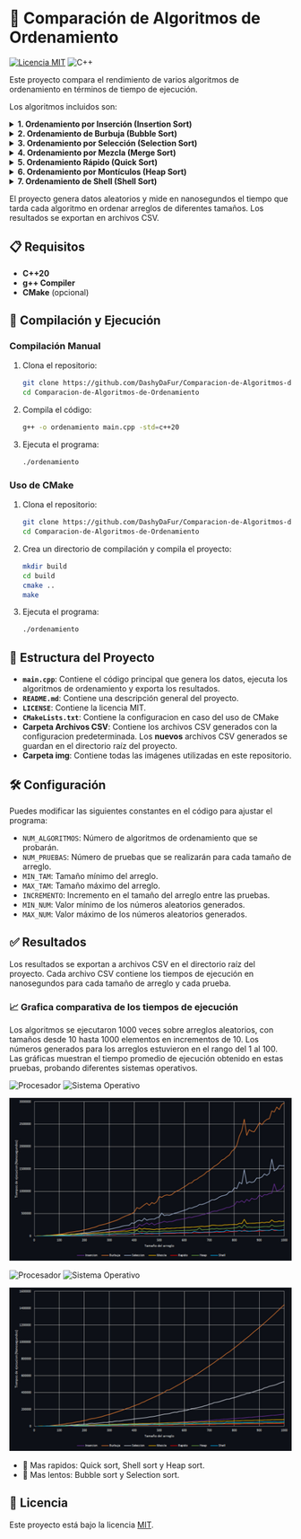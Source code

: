 # 🦊 Comparación de Algoritmos de Ordenamiento

[![Licencia MIT](https://img.shields.io/badge/Licencia-MIT-blue.svg)](LICENSE) ![C++](https://img.shields.io/badge/C++-20-%2300599C?logo=c%2B%2B)

Este proyecto compara el rendimiento de varios algoritmos de ordenamiento en términos de tiempo de ejecución.

Los algoritmos incluidos son:
<details>
<summary><strong>1. Ordenamiento por Inserción (Insertion Sort)</strong></summary>
Recorre el arreglo tomando cada elemento y lo inserta en la posición correcta dentro de la sección ya ordenada, desplazando los elementos mayores hacia la derecha para hacer espacio.
</details>

<details>
<summary><strong>2. Ordenamiento de Burbuja (Bubble Sort)</strong></summary>
Compara repetidamente cada par de elementos adyacentes e intercambia sus posiciones si están en el orden incorrecto, haciendo que los elementos más grandes "burbujeen" hacia el final del arreglo.
</details>

<details>
<summary><strong>3. Ordenamiento por Selección (Selection Sort)</strong></summary>
Divide el arreglo en dos partes: ordenada y no ordenada. En cada iteración busca el elemento más pequeño en la parte no ordenada y lo intercambia con el primer elemento de esa sección.
</details>

<details>
<summary><strong>4. Ordenamiento por Mezcla (Merge Sort)</strong></summary>
Divide recursivamente el arreglo en mitades hasta obtener subarreglos de un solo elemento, luego los combina (merge) en orden comparando sistemáticamente los elementos de cada mitad ordenada.
</details>

<details>
<summary><strong>5. Ordenamiento Rápido (Quick Sort)</strong></summary>
Selecciona un pivote y reorganiza el arreglo colocando los elementos menores que el pivote antes que él y los mayores después, luego aplica el mismo proceso recursivamente a las sublistas resultantes.
</details>

<details>
<summary><strong>6. Ordenamiento por Montículos (Heap Sort)</strong></summary>
Transforma el arreglo en un montículo máximo (max-heap) donde el elemento padre es siempre mayor que sus hijos, luego extrae repetidamente el elemento máximo y reconstruye el montículo.
</details>

<details>
<summary><strong>7. Ordenamiento de Shell (Shell Sort)</strong></summary>
Compara elementos separados por un intervalo (gap) que disminuye progresivamente, permitiendo que elementos lejanos se muevan a sus posiciones correctas más rápidamente que en el insertion sort básico.
</details>

El proyecto genera datos aleatorios y mide en nanosegundos el tiempo que tarda cada algoritmo en ordenar arreglos de diferentes tamaños. Los resultados se exportan en archivos CSV.

## 📋 Requisitos

- **C++20**
- **g++ Compiler**
- **CMake** (opcional)

## 🔽 Compilación y Ejecución

### Compilación Manual

1. Clona el repositorio:
   ```bash
   git clone https://github.com/DashyDaFur/Comparacion-de-Algoritmos-de-Ordenamiento.git
   cd Comparacion-de-Algoritmos-de-Ordenamiento
   ```
2. Compila el código:
   ```bash
   g++ -o ordenamiento main.cpp -std=c++20
   ```
3. Ejecuta el programa:
   ```bash
   ./ordenamiento
   ```

### Uso de CMake

1. Clona el repositorio:
   ```bash
   git clone https://github.com/DashyDaFur/Comparacion-de-Algoritmos-de-Ordenamiento.git
   cd Comparacion-de-Algoritmos-de-Ordenamiento
   ```
2. Crea un directorio de compilación y compila el proyecto:
   ```bash
   mkdir build
   cd build
   cmake ..
   make
   ```
3. Ejecuta el programa:
   ```bash
   ./ordenamiento
   ```

## 🌳 Estructura del Proyecto

- **`main.cpp`**: Contiene el código principal que genera los datos, ejecuta los algoritmos de ordenamiento y exporta los resultados.
- **`README.md`**: Contiene una descripción general del proyecto.
- **`LICENSE`**: Contiene la licencia MIT.
- **`CMakeLists.txt`**: Contiene la configuracion en caso del uso de CMake
- **Carpeta Archivos CSV**: Contiene los archivos CSV generados con la configuracion predeterminada. Los **nuevos** archivos CSV generados se guardan en el directorio raíz del proyecto.
- **Carpeta img**: Contiene todas las imágenes utilizadas en este repositorio.

## 🛠️ Configuración

Puedes modificar las siguientes constantes en el código para ajustar el programa:

- `NUM_ALGORITMOS`: Número de algoritmos de ordenamiento que se probarán.
- `NUM_PRUEBAS`: Número de pruebas que se realizarán para cada tamaño de arreglo.
- `MIN_TAM`: Tamaño mínimo del arreglo.
- `MAX_TAM`: Tamaño máximo del arreglo.
- `INCREMENTO`: Incremento en el tamaño del arreglo entre las pruebas.
- `MIN_NUM`: Valor mínimo de los números aleatorios generados.
- `MAX_NUM`: Valor máximo de los números aleatorios generados.

## ✅ Resultados

Los resultados se exportan a archivos CSV en el directorio raíz del proyecto. Cada archivo CSV contiene los tiempos de ejecución en nanosegundos para cada tamaño de arreglo y cada prueba.

### 📈 Grafica comparativa de los tiempos de ejecución

Los algoritmos se ejecutaron 1000 veces sobre arreglos aleatorios, con tamaños desde 10 hasta 1000 elementos en incrementos de 10. Los números generados para los arreglos estuvieron en el rango del 1 al 100. Las gráficas muestran el tiempo promedio de ejecución obtenido en estas pruebas, probando diferentes sistemas operativos.

![Procesador](https://img.shields.io/badge/CPU-AMD%20Ryzen%205%205600G-orange?logo=amd&logoColor=white) ![Sistema Operativo](https://custom-icon-badges.demolab.com/badge/OS-Windows%2010-0078D6?logo=windows11&logoColor=white)

![Gráfica de Algoritmos: Windows](img/GraficaWindows.png)

![Procesador](https://img.shields.io/badge/CPU-Intel%20Core%20i5--8365U-blue?logo=intel&logoColor=white) ![Sistema Operativo](https://img.shields.io/badge/OS-CachyOS-00a988?logo=linux&logoColor=white)

![Gráfica de Algoritmos: Linux](img/GraficaLinux.png)

- 🚀 Mas rapidos: Quick sort, Shell sort y Heap sort.
- 🐢 Mas lentos: Bubble sort y Selection sort.

## 📜 Licencia  
Este proyecto está bajo la licencia [MIT](LICENSE).

